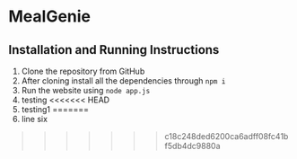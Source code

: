 # MealGenie
## Installation and Running Instructions

 1. Clone the repository from GitHub
 2. After cloning install all the dependencies through 
 ```npm i```
 3. Run the website using ```node app.js```
 4. testing
<<<<<<< HEAD
 5. testing1
=======
 6. line six
>>>>>>> c18c248ded6200ca6adff08fc41bf5db4dc9880a

